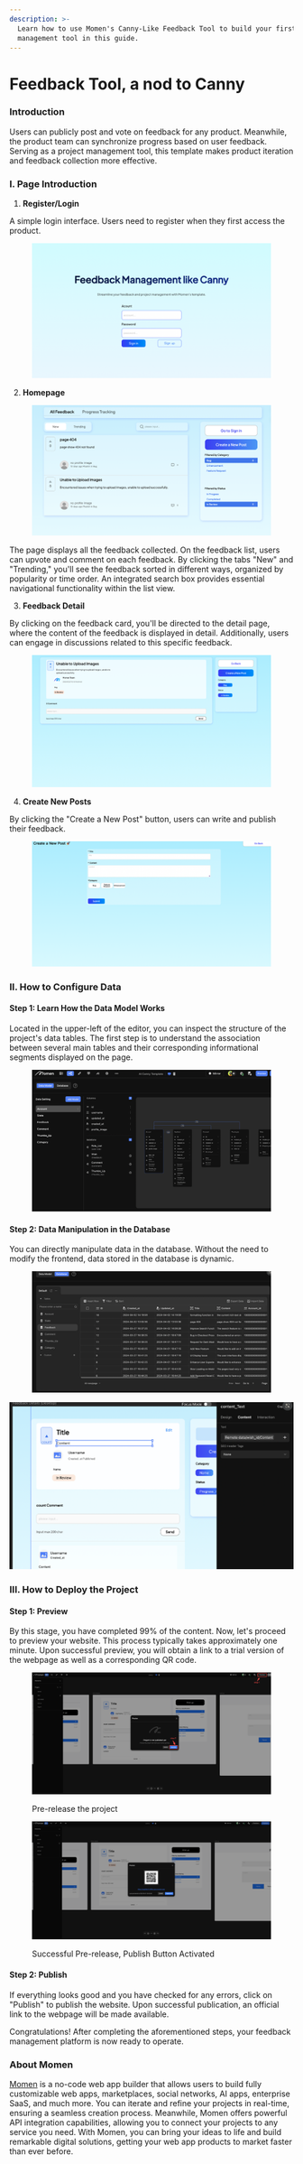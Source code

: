 ```yaml
---
description: >-
  Learn how to use Momen's Canny-Like Feedback Tool to build your first
  management tool in this guide.
---
```


# Feedback Tool, a nod to Canny

### **Introduction**

Users can publicly post and vote on feedback for any product. Meanwhile, the product team can synchronize progress based on user feedback. Serving as a project management tool, this template makes product iteration and feedback collection more effective.

### **I. Page Introduction**

1. **Register/Login**

A simple login interface. Users need to register when they first access the product.

<figure><img src="../.gitbook/assets/0 (39).png" alt="Feedback management like Canny"><figcaption></figcaption></figure>

2. **Homepage**

<figure><img src="../.gitbook/assets/1 (78).png" alt="Product homepage"><figcaption></figcaption></figure>

The page displays all the feedback collected. On the feedback list, users can upvote and comment on each feedback. By clicking the tabs "New" and "Trending," you'll see the feedback sorted in different ways, organized by popularity or time order. An integrated search box provides essential navigational functionality within the list view.

3. **Feedback Detail**

By clicking on the feedback card, you'll be directed to the detail page, where the content of the feedback is displayed in detail. Additionally, users can engage in discussions related to this specific feedback.

<figure><img src="../.gitbook/assets/2 (65).png" alt="Feedback page"><figcaption></figcaption></figure>

4. **Create New Posts**

By clicking the "Create a New Post" button, users can write and publish their feedback.

<figure><img src="../.gitbook/assets/1280X1280.1.png" alt=""><figcaption></figcaption></figure>

### **II. How to Configure Data**

#### **Step 1: Learn How the Data Model Works**

Located in the upper-left of the editor, you can inspect the structure of the project's data tables. The first step is to understand the association between several main tables and their corresponding informational segments displayed on the page.

<figure><img src="../.gitbook/assets/4 (60).png" alt="Configure Data"><figcaption></figcaption></figure>

#### **Step 2: Data Manipulation in the Database**

You can directly manipulate data in the database. Without the need to modify the frontend, data stored in the database is dynamic.

<figure><img src="../.gitbook/assets/5 (47).png" alt="Data Manipulation in Database"><figcaption></figcaption></figure>

![](<../.gitbook/assets/6 (42).png>)

### **III. How to Deploy the Project**

#### **Step 1: Preview**

By this stage, you have completed 99% of the content. Now, let's proceed to preview your website. This process typically takes approximately one minute. Upon successful preview, you will obtain a link to a trial version of the webpage as well as a corresponding QR code.

<figure><img src="../.gitbook/assets/7 (32).png" alt="Deploy the Project"><figcaption><p>Pre-release the project</p></figcaption></figure>

<figure><img src="../.gitbook/assets/8 (28).png" alt="Deploy the Project"><figcaption><p>Successful Pre-release, Publish Button Activated</p></figcaption></figure>

#### **Step 2: Publish**

If everything looks good and you have checked for any errors, click on "Publish" to publish the website. Upon successful publication, an official link to the webpage will be made available.

Congratulations! After completing the aforementioned steps, your feedback management platform is now ready to operate.

### **About Momen**

[Momen](https://momen.app/?channel=blog-about) is a no-code web app builder that allows users to build fully customizable web apps, marketplaces, social networks, AI apps, enterprise SaaS, and much more. You can iterate and refine your projects in real-time, ensuring a seamless creation process. Meanwhile, Momen offers powerful API integration capabilities, allowing you to connect your projects to any service you need. With Momen, you can bring your ideas to life and build remarkable digital solutions, getting your web app products to market faster than ever before.
